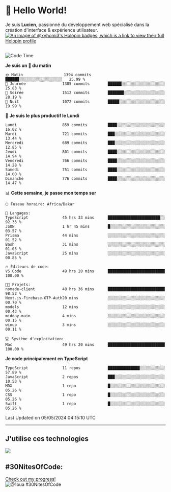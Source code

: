 # 👋 Hello World!

Je suis **Lucien**, passionné du développement web spécialisé dans la création d'interface & expérience utilisateur.
[![An image of @xyhomi3's Holopin badges, which is a link to view their full Holopin profile](https://holopin.me/xyhomi3)](https://holopin.io/@xyhomi3)

##

<!--START_SECTION:waka-->
![Code Time](http://img.shields.io/badge/Code%20Time-1%2C126%20hrs%207%20mins-blue)

**Je suis un 🐤 du matin** 

```text
🌞 Matin                  1394 commits        ██████░░░░░░░░░░░░░░░░░░░   25.99 % 
🌆 Journée                1385 commits        ██████░░░░░░░░░░░░░░░░░░░   25.83 % 
🌃 Soirée                 1512 commits        ███████░░░░░░░░░░░░░░░░░░   28.19 % 
🌙 Nuit                   1072 commits        █████░░░░░░░░░░░░░░░░░░░░   19.99 % 
```
📅 **Je suis le plus productif le Lundi** 

```text
Lundi                    859 commits         ████░░░░░░░░░░░░░░░░░░░░░   16.02 % 
Mardi                    721 commits         ███░░░░░░░░░░░░░░░░░░░░░░   13.44 % 
Mercredi                 689 commits         ███░░░░░░░░░░░░░░░░░░░░░░   12.85 % 
Jeudi                    801 commits         ████░░░░░░░░░░░░░░░░░░░░░   14.94 % 
Vendredi                 766 commits         ████░░░░░░░░░░░░░░░░░░░░░   14.28 % 
Samedi                   751 commits         ████░░░░░░░░░░░░░░░░░░░░░   14.00 % 
Dimanche                 776 commits         ████░░░░░░░░░░░░░░░░░░░░░   14.47 % 
```


📊 **Cette semaine, je passe mon temps sur** 

```text
🕑︎ Fuseau horaire: Africa/Dakar

💬 Langages: 
TypeScript               45 hrs 33 mins      ███████████████████████░░   92.33 % 
JSON                     1 hr 45 mins        █░░░░░░░░░░░░░░░░░░░░░░░░   03.57 % 
Prisma                   44 mins             ░░░░░░░░░░░░░░░░░░░░░░░░░   01.52 % 
Bash                     31 mins             ░░░░░░░░░░░░░░░░░░░░░░░░░   01.05 % 
JavaScript               25 mins             ░░░░░░░░░░░░░░░░░░░░░░░░░   00.85 % 

🔥 Éditeurs de code: 
VS Code                  49 hrs 20 mins      █████████████████████████   100.00 % 

🐱‍💻 Projets: 
nomade-client            48 hrs 36 mins      █████████████████████████   98.52 % 
Next.js-Firebase-OTP-Auth20 mins             ░░░░░░░░░░░░░░░░░░░░░░░░░   00.70 % 
models                   12 mins             ░░░░░░░░░░░░░░░░░░░░░░░░░   00.43 % 
midday-main              4 mins              ░░░░░░░░░░░░░░░░░░░░░░░░░   00.15 % 
winup                    3 mins              ░░░░░░░░░░░░░░░░░░░░░░░░░   00.11 % 

💻 Système d'exploitation: 
Mac                      49 hrs 20 mins      █████████████████████████   100.00 % 
```

**Je code principalement en TypeScript** 

```text
TypeScript               11 repos            ██████████████░░░░░░░░░░░   57.89 % 
JavaScript               2 repos             ███░░░░░░░░░░░░░░░░░░░░░░   10.53 % 
MDX                      1 repo              █░░░░░░░░░░░░░░░░░░░░░░░░   05.26 % 
CSS                      1 repo              █░░░░░░░░░░░░░░░░░░░░░░░░   05.26 % 
Swift                    1 repo              █░░░░░░░░░░░░░░░░░░░░░░░░   05.26 % 
```




 Last Updated on 05/05/2024 04:15:10 UTC
<!--END_SECTION:waka-->
---

## J'utilise ces technologies

<p align="left">
  <a href="https://skillicons.dev">
    <img src="https://skillicons.dev/icons?i=ts,js,md,scss,tailwind,react,redux,docker,express,astro,vite,nextjs,vercel,figma,ableton" />
  </a>
</p>

## #30NitesOfCode:
  [Check out my progress!](https://www.codedex.io/@1oua/30-nites-of-code)  
  ![@1oua #30NitesOfCode](https://www.codedex.io/api/petStatus?user=1oua)

